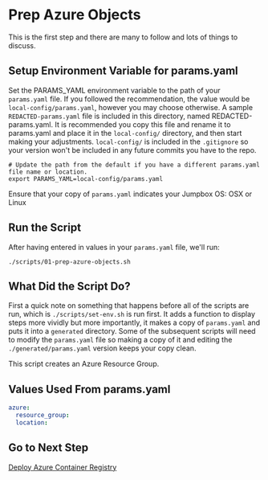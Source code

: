 # Prep Azure Objects

This is the first step and there are many to follow and lots of things to discuss.

## Setup Environment Variable for params.yaml

Set the PARAMS_YAML environment variable to the path of your `params.yaml` file. If you followed the recommendation, the value would be `local-config/params.yaml`, however you may choose otherwise. A sample `REDACTED-params.yaml` file is included in this directory, named REDACTED-params.yaml. It is recommended you copy this file and rename it to params.yaml and place it in the `local-config/` directory, and then start making your adjustments. `local-config/` is included in the `.gitignore` so your version won't be included in any future commits you have to the repo.

```shell
# Update the path from the default if you have a different params.yaml file name or location.
export PARAMS_YAML=local-config/params.yaml
```

Ensure that your copy of `params.yaml` indicates your Jumpbox OS: OSX or Linux

## Run the Script

After having entered in values in your `params.yaml` file, we'll run:

```shell
./scripts/01-prep-azure-objects.sh
```

## What Did the Script Do?

First a quick note on something that happens before all of the scripts are run, which is `./scripts/set-env.sh` is run first. It adds a function to display steps more vividly but more importantly, it makes a copy of `params.yaml` and puts it into a `generated` directory. Some of the subsequent scripts will need to modify the `params.yaml` file so making a copy of it and editing the `./generated/params.yaml` version keeps your copy clean.

This script creates an Azure Resource Group.

## Values Used From params.yaml

```yaml
azure:
  resource_group: 
  location: 
```

## Go to Next Step

[Deploy Azure Container Registry](./02-deploy-azure-container-registry.md)

